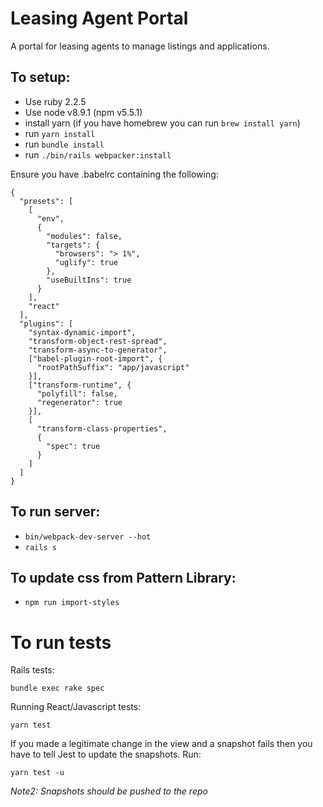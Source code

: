 # Leasing Agent Portal

A portal for leasing agents to manage listings and applications.

## To setup:
* Use ruby 2.2.5
* Use node v8.9.1 (npm v5.5.1)
* install yarn (if you have homebrew you can run `brew install yarn`)
* run `yarn install`
* run `bundle install`
* run `./bin/rails webpacker:install`

Ensure you have .babelrc containing the following:
```
{
  "presets": [
    [
      "env",
      {
        "modules": false,
        "targets": {
          "browsers": "> 1%",
          "uglify": true
        },
        "useBuiltIns": true
      }
    ],
    "react"
  ],
  "plugins": [
    "syntax-dynamic-import",
    "transform-object-rest-spread",
    "transform-async-to-generator",
    ["babel-plugin-root-import", {
      "rootPathSuffix": "app/javascript"
    }],
    ["transform-runtime", {
      "polyfill": false,
      "regenerator": true
    }],
    [
      "transform-class-properties",
      {
        "spec": true
      }
    ]
  ]
}

```

## To run server:
* `bin/webpack-dev-server --hot`
* `rails s`

## To update css from Pattern Library:
* `npm run import-styles`

# To run tests

Rails tests:

`bundle exec rake spec`

Running React/Javascript tests:

`yarn test`

If you made a legitimate change in the view and a snapshot fails then you have to tell Jest to update the snapshots. Run:

`yarn test -u`

_Note2: Snapshots should be pushed to the repo_
